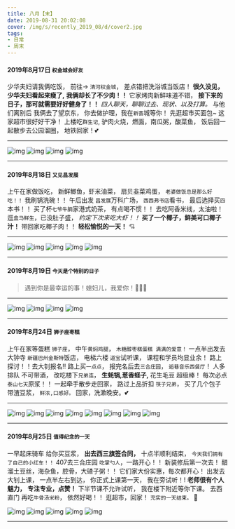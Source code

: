 ```yaml
---
title: 八月【末】
date: 2019-08-31 20:02:08
cover: /img/s/recently_2019_08/d/cover2.jpg
tags: 
- 日常
- 周末
---
```


#### 2019年8月17日 `权金城会好友`

少华夫妇请我俩吃饭，
前往-> `清河权金城`，
差点错把洗浴城当饭店！
__很久没见，少华夫妇看起来瘦了,__
__我俩却长了不少肉！！__
它家烤肉新鲜味道不错，
**接下来的日子，那可就需要好好健身了！！**
_四人聊天，聊聊过去、现状、以及打算。_
与他们离别后 我俩去了望京东，
你去做护理，我在`新荟`城等你！
先逛超市买面包~
这家超市很好好干净！
上楼吃`群生记`, 
驴肉火烧，燃面，南瓜粥，酸菜鱼，
饭后回一起散步去公园溜圈，
地铁回家！💕

---

![img](/img/s/recently_2019_08/d/c_0_0_0.jpeg "img")
![img](/img/s/recently_2019_08/d/c_0_0.jpg "img")
![img](/img/s/recently_2019_08/d/c_0_1.jpg "img")
![img](/img/s/recently_2019_08/d/c_0_2.jpg "img")


---

#### 2019年8月18日 `又见昌发展`

上午在家做饭吃，
新鲜鲫鱼，虾米油菜，
扇贝韭菜鸡蛋，
`老婆做饭总是那么好吃！！`
我刷锅洗碗！！
午后出发 `昌发展`万科广场，
`西西弗书店`看书，
最后选择买`四`本书！！
买了杯`七爷牛腩`家港式奶茶，
有点喝不惯！！
去吃阿香米线，太油啦！
逛`盒马鲜生`，已没肚子盛，
_约定下次来吃大虾！！_
__买了一个椰子，鲜美可口椰子汁！__
带回家吃椰子肉！！
**轻松愉悦的一天！** 💘

---

![img](/img/s/recently_2019_08/d/c_1_0.jpg "img")
![img](/img/s/recently_2019_08/d/c_1_1.jpg "img")
![img](/img/s/recently_2019_08/d/c_1_2.jpg "img")
![img](/img/s/recently_2019_08/d/c_1_3.jpg "img")
![img](/img/s/recently_2019_08/d/c_1_4.jpg "img")

---

#### 2019年8月19日 `今天是个特别的日子`

> 遇到你是最幸运的事！媳妇儿，我爱你！🌻😘💖

---
![img](/img/s/recently_2019_08/d/e_0_0.jpg "img")
![img](/img/s/recently_2019_08/d/e_0_1.jpg "img")
![img](/img/s/recently_2019_08/d/e_0_2.jpg "img")
![img](/img/s/recently_2019_08/d/e_0_3.jpg "img")

---

#### 2019年8月24日 `狮子座枣糕`

上午在家等蛋糕 `狮子座`，
中午`黄焖鸡腿`，
`木糖醇枣糕蛋糕 满满的爱意！`
一点半出发去 大钟寺
`新疆巴州金斯特`饭店，
电梯六楼 `道宝`试听课，
课程和学员均显业余！
路上探讨！！去大钊报名!!
路上买`一点点`，
报完名后去`三合庄园`， 
`逅巷音乐西餐厅`！
人多排队 不可带酒，
改吃楼下`兄弟连`，
__生蚝锅,葱香蛏子,__ 
花生毛豆 超级棒！
每次必点`泰山七天`原浆！！
一起牵手散步走回家，
路过上品折扣 `筷子兄弟`，
买了几个包子 带渣豆浆，
`鲜浓,口感好。` 
回家，洗漱晚安。💕

---

![img](/img/s/recently_2019_08/d/d_0_0.jpg "img")
![img](/img/s/recently_2019_08/d/d_0_1.jpg "img")
![img](/img/s/recently_2019_08/d/d_0_2.jpg "img")
![img](/img/s/recently_2019_08/d/d_0_3.jpg "img")
![img](/img/s/recently_2019_08/d/d_0_5.jpg "img")
![img](/img/s/recently_2019_08/d/d_0_6.jpg "img")
![img](/img/s/recently_2019_08/d/d_0_7.jpg "img")
![img](/img/s/recently_2019_08/d/d_0_8.jpg "img")

---

#### 2019年8月25日 `值得纪念的一天`

一早起床骑车 给你买豆浆，
__出去西三旗签合同，__
十点半顺利结束，
`今天我们拥有了自己的小红车！！`
407去三合庄园 `吃掌勺人`，一路开心！！
新装修后第一次去！
醋溜土豆丝，海杂鱼，腔骨，大碴子粥！！
它们家大份实惠，每次都开心！
出发去大钊上课，
一点半左右到达，
你正式上课第一天，
我在旁试听！!
__老师很有个人魅力，__
__专注专业，点赞！__
下半节课不允许试听，
我在楼下附近等你下课。
去西直门 再吃`牛骨汤米粉`，
依然好喝！！
逛超市，回家！
`充实的一天结束。` 💝


![img](/img/s/recently_2019_08/d/d_1_0.jpg "img")
![img](/img/s/recently_2019_08/d/d_1_2.jpg "img")
![img](/img/s/recently_2019_08/d/d_1_3.jpg "img")
![img](/img/s/recently_2019_08/d/d_1_4.jpg "img")
![img](/img/s/recently_2019_08/d/d_1_5.jpg "img")

***







